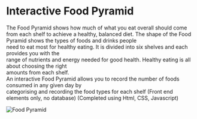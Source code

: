 # Interactive Food Pyramid
The	Food	Pyramid	shows	how	much	of	what	you	eat	overall	should	come	from	each	shelf	to	achieve	
a	healthy,	balanced	diet.	The	shape	of	the	Food	Pyramid	shows	the	types	of	foods	and	drinks	people	
need	 to	 eat	most	 for	 healthy	 eating.	 It	 is	 divided	 into	 six	 shelves	 and	 each	 provides	 you	 with	 the	
range	of	nutrients	and	energy	needed	for	good	health.	Healthy	eating	is	all	about	choosing	the	right	
amounts	from	each	shelf.	
An	interactive	Food	Pyramid	allows	you	to	record	the	number	of	foods	consumed	in	any	given	day	by	
categorising	and	recording	the	food	types	for	each	shelf
(Front end elements only, no database)
(Completed using Html, CSS, Javascript)

![Food Pyramid](https://github.com/user-attachments/assets/07260073-27f1-4ec4-95a8-86b973a65728)
